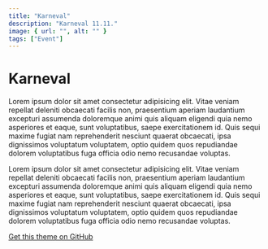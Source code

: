 ```yaml
---
title: "Karneval"
description: "Karneval 11.11."
image: { url: "", alt: "" }
tags: ["Event"]
---
```


# Karneval

Lorem ipsum dolor sit amet consectetur adipisicing elit. Vitae veniam repellat deleniti obcaecati facilis non, praesentium aperiam laudantium excepturi assumenda doloremque animi quis aliquam eligendi quia nemo asperiores et eaque, sunt voluptatibus, saepe exercitationem id. Quis sequi maxime fugiat nam reprehenderit nesciunt quaerat obcaecati, ipsa dignissimos voluptatum voluptatem, optio quidem quos repudiandae dolorem voluptatibus fuga officia odio nemo recusandae voluptas.

Lorem ipsum dolor sit amet consectetur adipisicing elit. Vitae veniam repellat deleniti obcaecati facilis non, praesentium aperiam laudantium excepturi assumenda doloremque animi quis aliquam eligendi quia nemo asperiores et eaque, sunt voluptatibus, saepe exercitationem id. Quis sequi maxime fugiat nam reprehenderit nesciunt quaerat obcaecati, ipsa dignissimos voluptatum voluptatem, optio quidem quos repudiandae dolorem voluptatibus fuga officia odio nemo recusandae voluptas.

[Get this theme on GitHub](https://github.com/markteekman/accessible-astro-starter)
